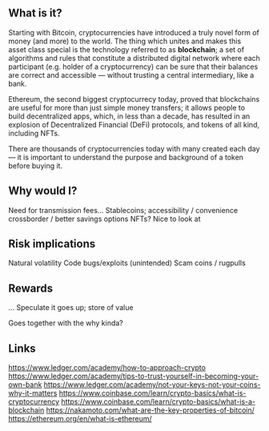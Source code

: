 ## What is it?

Starting with Bitcoin, cryptocurrencies have introduced a truly novel form of money (and more) to the world. The thing which unites and makes this asset class special is the technology referred to as **blockchain**; a set of algorithms and rules that constitute a distributed digital network where each participant (e.g. holder of a cryptocurrency) can be sure that their balances are correct and accessible — without trusting a central intermediary, like a bank.

Ethereum, the second biggest cryptocurrecy today, proved that blockchains are useful for more than just simple money transfers; it allows people to build decentralized apps, which, in less than a decade, has resulted in an explosion of Decentralized Financial (DeFi) protocols, and tokens of all kind, including NFTs.

There are thousands of cryptocurrencies today with many created each day — it is important to understand the purpose and background of a token before buying it.

## Why would I?

Need for transmission fees…
Stablecoins; accessibility / convenience crossborder / better savings options
NFTs? Nice to look at

## Risk implications

Natural volatility
Code bugs/exploits (unintended)
Scam coins / rugpulls

## Rewards

...
Speculate it goes up; store of value

Goes together with the why kinda?

## Links
https://www.ledger.com/academy/how-to-approach-crypto
https://www.ledger.com/academy/tips-to-trust-yourself-in-becoming-your-own-bank
https://www.ledger.com/academy/not-your-keys-not-your-coins-why-it-matters
https://www.coinbase.com/learn/crypto-basics/what-is-cryptocurrency
https://www.coinbase.com/learn/crypto-basics/what-is-a-blockchain
https://nakamoto.com/what-are-the-key-properties-of-bitcoin/
https://ethereum.org/en/what-is-ethereum/